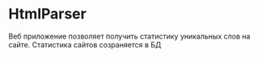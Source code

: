 # HtmlParser
Веб приложение позволяет получить статистику уникальных слов на сайте.
Статистика сайтов созраняется в БД
